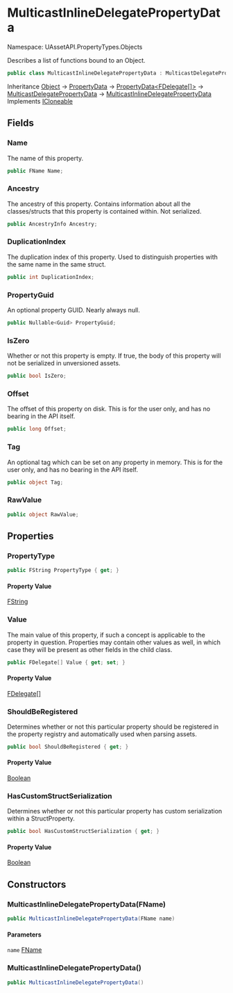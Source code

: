 # MulticastInlineDelegatePropertyData

Namespace: UAssetAPI.PropertyTypes.Objects

Describes a list of functions bound to an Object.

```csharp
public class MulticastInlineDelegatePropertyData : MulticastDelegatePropertyData, System.ICloneable
```

Inheritance [Object](https://docs.microsoft.com/en-us/dotnet/api/system.object) → [PropertyData](./uassetapi.propertytypes.objects.propertydata.md) → [PropertyData&lt;FDelegate[]&gt;](./uassetapi.propertytypes.objects.propertydata-1.md) → [MulticastDelegatePropertyData](./uassetapi.propertytypes.objects.multicastdelegatepropertydata.md) → [MulticastInlineDelegatePropertyData](./uassetapi.propertytypes.objects.multicastinlinedelegatepropertydata.md)<br>
Implements [ICloneable](https://docs.microsoft.com/en-us/dotnet/api/system.icloneable)

## Fields

### **Name**

The name of this property.

```csharp
public FName Name;
```

### **Ancestry**

The ancestry of this property. Contains information about all the classes/structs that this property is contained within. Not serialized.

```csharp
public AncestryInfo Ancestry;
```

### **DuplicationIndex**

The duplication index of this property. Used to distinguish properties with the same name in the same struct.

```csharp
public int DuplicationIndex;
```

### **PropertyGuid**

An optional property GUID. Nearly always null.

```csharp
public Nullable<Guid> PropertyGuid;
```

### **IsZero**

Whether or not this property is empty. If true, the body of this property will not be serialized in unversioned assets.

```csharp
public bool IsZero;
```

### **Offset**

The offset of this property on disk. This is for the user only, and has no bearing in the API itself.

```csharp
public long Offset;
```

### **Tag**

An optional tag which can be set on any property in memory. This is for the user only, and has no bearing in the API itself.

```csharp
public object Tag;
```

### **RawValue**

```csharp
public object RawValue;
```

## Properties

### **PropertyType**

```csharp
public FString PropertyType { get; }
```

#### Property Value

[FString](./uassetapi.unrealtypes.fstring.md)<br>

### **Value**

The main value of this property, if such a concept is applicable to the property in question. Properties may contain other values as well, in which case they will be present as other fields in the child class.

```csharp
public FDelegate[] Value { get; set; }
```

#### Property Value

[FDelegate[]](./uassetapi.propertytypes.objects.fdelegate.md)<br>

### **ShouldBeRegistered**

Determines whether or not this particular property should be registered in the property registry and automatically used when parsing assets.

```csharp
public bool ShouldBeRegistered { get; }
```

#### Property Value

[Boolean](https://docs.microsoft.com/en-us/dotnet/api/system.boolean)<br>

### **HasCustomStructSerialization**

Determines whether or not this particular property has custom serialization within a StructProperty.

```csharp
public bool HasCustomStructSerialization { get; }
```

#### Property Value

[Boolean](https://docs.microsoft.com/en-us/dotnet/api/system.boolean)<br>

## Constructors

### **MulticastInlineDelegatePropertyData(FName)**

```csharp
public MulticastInlineDelegatePropertyData(FName name)
```

#### Parameters

`name` [FName](./uassetapi.unrealtypes.fname.md)<br>

### **MulticastInlineDelegatePropertyData()**

```csharp
public MulticastInlineDelegatePropertyData()
```

